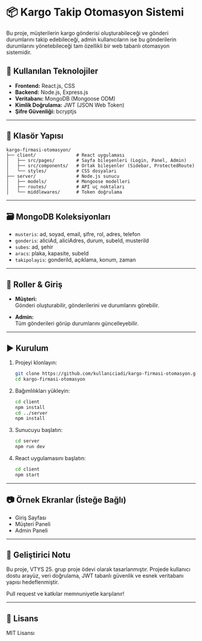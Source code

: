 # 📦 Kargo Takip Otomasyon Sistemi

Bu proje, müşterilerin kargo gönderisi oluşturabileceği ve gönderi durumlarını takip edebileceği, admin kullanıcıların ise bu gönderilerin durumlarını yönetebileceği tam özellikli bir web tabanlı otomasyon sistemidir.

## 🔧 Kullanılan Teknolojiler

- **Frontend:** React.js, CSS
- **Backend:** Node.js, Express.js
- **Veritabanı:** MongoDB (Mongoose ODM)
- **Kimlik Doğrulama:** JWT (JSON Web Token)
- **Şifre Güvenliği:** bcryptjs

---

## 🧰 Klasör Yapısı

```
kargo-firmasi-otomasyon/
├── client/               # React uygulaması
│   ├── src/pages/        # Sayfa bileşenleri (Login, Panel, Admin)
│   ├── src/components/   # Ortak bileşenler (Sidebar, ProtectedRoute)
│   └── styles/           # CSS dosyaları
├── server/               # Node.js sunucu
│   ├── models/           # Mongoose modelleri
│   ├── routes/           # API uç noktaları
│   └── middlewares/      # Token doğrulama
```

---

## 🗃️ MongoDB Koleksiyonları

- `musteris`: ad, soyad, email, şifre, rol, adres, telefon
- `gonderis`: aliciAd, aliciAdres, durum, subeId, musteriId
- `subes`: ad, şehir
- `aracs`: plaka, kapasite, subeId
- `takipolayis`: gonderiId, açıklama, konum, zaman

---

## 👥 Roller & Giriş

- **Müşteri:**  
  Gönderi oluşturabilir, gönderilerini ve durumlarını görebilir.

- **Admin:**  
  Tüm gönderileri görüp durumlarını güncelleyebilir.

---

## ▶️ Kurulum

1. Projeyi klonlayın:

   ```bash
   git clone https://github.com/kullaniciadi/kargo-firmasi-otomasyon.git
   cd kargo-firmasi-otomasyon
   ```

2. Bağımlılıkları yükleyin:

   ```bash
   cd client
   npm install
   cd ../server
   npm install
   ```

3. Sunucuyu başlatın:

   ```bash
   cd server
   npm run dev
   ```

4. React uygulamasını başlatın:
   ```bash
   cd client
   npm start
   ```

---

## 📷 Örnek Ekranlar (İsteğe Bağlı)

- Giriş Sayfası
- Müşteri Paneli
- Admin Paneli

---

## 🧠 Geliştirici Notu

Bu proje, VTYS 25. grup proje ödevi olarak tasarlanmıştır. Projede kullanıcı dostu arayüz, veri doğrulama, JWT tabanlı güvenlik ve esnek veritabanı yapısı hedeflenmiştir.

Pull request ve katkılar memnuniyetle karşılanır!

---

## 📎 Lisans

MIT Lisansı
